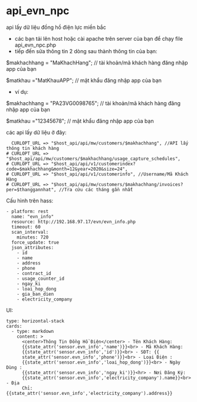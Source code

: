 # api_evn_npc
api lấy dữ liệu đồng hồ điện lực miền bắc
- các bạn tải lên host hoặc cài apache trên server của bạn để chạy file api_evn_npc.php
- tiếp đến sửa thông tin 2 dòng sau thành thông tin của bạn:

$makhachhang = "MaKhachHang"; // tài khoản/mã khách hàng đăng nhập app của bạn

$matkhau ="MatKhauAPP";  // mật khẩu đăng nhập app của bạn
  - ví dụ:
  
$makhachhang = "PA23VG0098765"; // tài khoản/mã khách hàng đăng nhập app của bạn

$matkhau ="12345678";  // mật khẩu đăng nhập app của bạn

các api lấy dữ liệu ở đây:

      CURLOPT_URL => "$host_api/api/mw/customers/$makhachhang", //API lấy thông tin khách hàng
    # CURLOPT_URL => "$host_api/api/mw/customers/$makhachhang/usage_capture_schedules",  
    # CURLOPT_URL => "$host_api/api/v1/customerindex?code=$makhachhang&month=12&year=2020&size=24",
    # CURLOPT_URL => "$host_api/api/v1/customerinfo", //Username/Mã Khách Hàng
    # CURLOPT_URL => "$host_api/api/mw/customers/$makhachhang/invoices?per=$thanggannhat", //Tra cứu các tháng gần nhất

Cấu hình trên hass:

    - platform: rest  
      name: "evn_info"
      resource: http://192.168.97.17/evn/evn_info.php
      timeout: 60
      scan_interval:
        minutes: 720
      force_update: true
      json_attributes:
        - id
        - name
        - address
        - phone
        - contract_id
        - usage_counter_id
        - ngay_ki
        - loai_hop_dong
        - gia_ban_dien
        - electricity_company

UI:

    type: horizontal-stack
    cards:
      - type: markdown
        content: >
          <center>Thông Tin Đồng Hồ Điện</center> - Tên Khách Hàng:
          {{state_attr('sensor.evn_info','name')}}<br> - Mã Khách Hàng:
          {{state_attr('sensor.evn_info','id')}}<br> - SĐT: {{
          state_attr('sensor.evn_info','phone')}}<br> - Loại Điện :
          {{state_attr('sensor.evn_info','loai_hop_dong')}}<br> - Ngày Dùng :
          {{state_attr('sensor.evn_info','ngay_ki')}}<hr> - Nơi Đăng Ký:
          {{state_attr('sensor.evn_info','electricity_company').name}}<br> - Địa
          Chỉ: {{state_attr('sensor.evn_info','electricity_company').address}}

